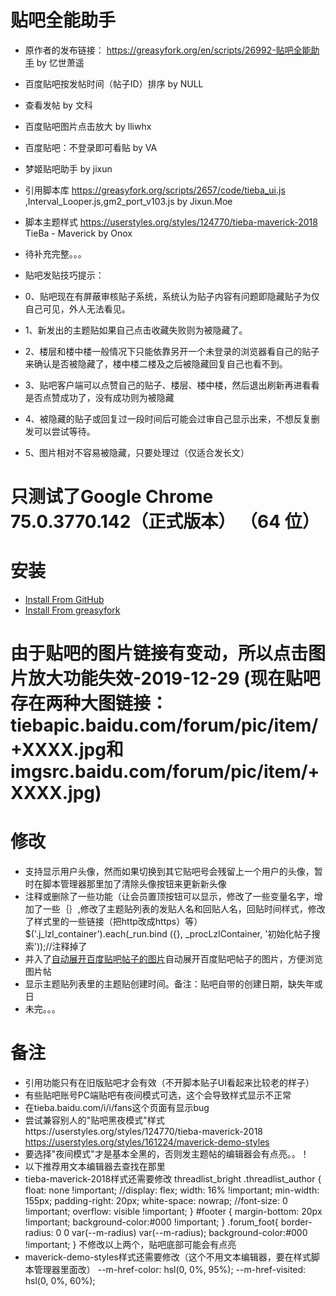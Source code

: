# 贴吧全能助手
- 原作者的发布链接： https://greasyfork.org/en/scripts/26992-贴吧全能助手 by 忆世萧遥
- 百度贴吧按发帖时间（帖子ID）排序 by NULL
- 查看发帖 by 文科
- 百度贴吧图片点击放大 by lliwhx
- 百度贴吧：不登录即可看贴 by VA
- 梦姬贴吧助手 by jixun
- 引用脚本库 https://greasyfork.org/scripts/2657/code/tieba_ui.js ,Interval_Looper.js,gm2_port_v103.js by Jixun.Moe
- 脚本主题样式 https://userstyles.org/styles/124770/tieba-maverick-2018 TieBa - Maverick by Onox
- 待补充完整。。。

- 贴吧发贴技巧提示：
- 0、贴吧现在有屏蔽审核贴子系统，系统认为贴子内容有问题即隐藏贴子为仅自己可见，外人无法看见。
- 1、新发出的主题贴如果自己点击收藏失败则为被隐藏了。
- 2、楼层和楼中楼一般情况下只能依靠另开一个未登录的浏览器看自己的贴子来确认是否被隐藏了，楼中楼二楼及之后被隐藏回复自己也看不到。
- 3、贴吧客户端可以点赞自己的贴子、楼层、楼中楼，然后退出刷新再进看看是否点赞成功了，没有成功则为被隐藏
- 4、被隐藏的贴子或回复过一段时间后可能会过审自己显示出来，不想反复删发可以尝试等待。
- 5、图片相对不容易被隐藏，只要处理过（仅适合发长文）

# 只测试了Google Chrome 75.0.3770.142（正式版本） （64 位）
# 安装
* [Install From GitHub](https://github.com/shitianshiwa/baidu-tieba-userscript/raw/master/%E8%B4%B4%E5%90%A7%E5%85%A8%E8%83%BD%E5%8A%A9%E6%89%8B/%E8%B4%B4%E5%90%A7%E5%85%A8%E8%83%BD%E5%8A%A9%E6%89%8B.user.js)
* [Install From greasyfork](https://greasyfork.org/zh-CN/scripts/398404-%E8%B4%B4%E5%90%A7%E5%85%A8%E8%83%BD%E5%8A%A9%E6%89%8B-%E7%AC%AC%E4%B8%89%E6%96%B9%E4%BF%AE%E6%94%B9)
# 由于贴吧的图片链接有变动，所以点击图片放大功能失效-2019-12-29 (现在贴吧存在两种大图链接：tiebapic.baidu.com/forum/pic/item/+XXXX.jpg和imgsrc.baidu.com/forum/pic/item/+XXXX.jpg)
# 修改
* 支持显示用户头像，然而如果切换到其它贴吧号会残留上一个用户的头像，暂时在脚本管理器那里加了清除头像按钮来更新新头像
* 注释或删除了一些功能（让会员置顶按钮可以显示，修改了一些变量名字，增加了一些｛｝,修改了主题贴列表的发贴人名和回贴人名，回贴时间样式，修改了样式里的一些链接（把http改成https）等）
$('.j_lzl_container').each(_run.bind ({}, _procLzlContainer, '初始化帖子搜索'));//注释掉了
* 并入了[自动展开百度贴吧帖子的图片](https://greasyfork.org/zh-CN/scripts/396083-%E8%87%AA%E5%8A%A8%E5%B1%95%E5%BC%80%E7%99%BE%E5%BA%A6%E8%B4%B4%E5%90%A7%E5%B8%96%E5%AD%90%E7%9A%84%E5%9B%BE%E7%89%87)自动展开百度贴吧帖子的图片，方便浏览图片帖
* 显示主题贴列表里的主题贴创建时间。备注：贴吧自带的创建日期，缺失年或日
* 未完。。。
# 备注
* 引用功能只有在旧版贴吧才会有效（不开脚本贴子UI看起来比较老的样子）
* 有些贴吧账号PC端贴吧有夜间模式可选，这个会导致样式显示不正常
* 在tieba.baidu.com/i/i/fans这个页面有显示bug
* 尝试兼容别人的"贴吧黑夜模式"样式https://userstyles.org/styles/124770/tieba-maverick-2018   https://userstyles.org/styles/161224/maverick-demo-styles
* 要选择"夜间模式"才是基本全黑的，否则发主题帖的编辑器会有点亮。。！
* 以下推荐用文本编辑器去查找在那里
* tieba-maverick-2018样式还需要修改
    threadlist_bright .threadlist_author {
	float: none !important;
	//display: flex;
	width: 16% !important;
	min-width: 155px;
	padding-right: 20px;
	white-space: nowrap;
	//font-size: 0 !important;
	overflow: visible !important;
}
#footer {
margin-bottom: 20px !important;
background-color:#000 !important;
}
.forum_foot{
border-radius: 0 0 var(--m-radius) var(--m-radius);
background-color:#000 !important;
}
不修改以上两个，贴吧底部可能会有点亮
* maverick-demo-styles样式还需要修改（这个不用文本编辑器，要在样式脚本管理器里面改）
	--m-href-color: hsl(0, 0%, 95%);
	--m-href-visited: hsl(0, 0%, 60%);

